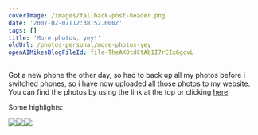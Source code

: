 ```yaml
---
coverImage: /images/fallback-post-header.png
date: '2007-02-07T12:38:52.000Z'
tags: []
title: 'More photos, yey!'
oldUrl: /photos-personal/more-photos-yey
openAIMikesBlogFileId: file-TheAX0tdCtAb1I7rCIx6gcvL
---
```


Got a new phone the other day, so had to back up all my photos before i switched phones, so i have now uploaded all those photos to my website. You can find the photos by using the link at the top or clicking [here](https://www.mikecann.co.uk/?p=139).

<!-- more -->

Some highlights:

![](https://www.mikecann.co.uk/wp-content/uploads/Photos//My22nd/DSC00369.JPG)![](https://www.mikecann.co.uk/wp-content/uploads/Photos//My22nd/DSC00239.jpg)![](https://www.mikecann.co.uk/wp-content/uploads/Photos//Hybrid06/DSC00344.JPG)
